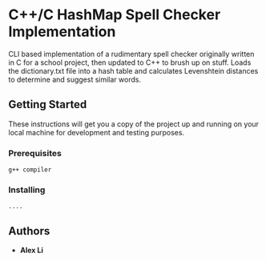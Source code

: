 # C++/C HashMap Spell Checker Implementation

CLI based implementation of a rudimentary spell checker originally written in C for a school project, then updated to C++ to brush up on stuff. Loads the dictionary.txt file into a hash table and calculates Levenshtein distances to determine and suggest similar words.

## Getting Started

These instructions will get you a copy of the project up and running on your local machine for development and testing purposes.

### Prerequisites

```
g++ compiler
```

### Installing

```
....
```
## Authors

* **Alex Li**
